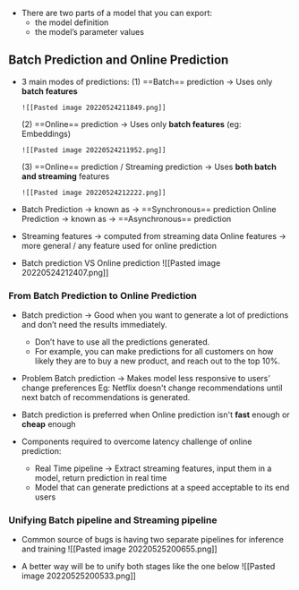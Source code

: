 - There are two parts of a model that you can export:
	- the model definition
	- the model’s parameter values

## Batch Prediction and Online Prediction
- 3 main modes of predictions:
	(1) ==Batch== prediction
	  -> Uses only **batch features**
	  
	  ![[Pasted image 20220524211849.png]]
	  
	(2) ==Online== prediction
	  -> Uses only **batch features** (eg: Embeddings)
	  
	  ![[Pasted image 20220524211952.png]]
	  
	  
	(3) ==Online== prediction / Streaming prediction
	  -> Uses **both batch and streaming** features
	  
	  ![[Pasted image 20220524212222.png]]
	  

- Batch Prediction -> known as -> ==Synchronous== prediction
  Online Prediction -> known as -> ==Asynchronous== prediction

- Streaming features -> computed from streaming data
  Online features -> more general / any feature used for online prediction


- Batch prediction VS Online prediction
  ![[Pasted image 20220524212407.png]]


### From Batch Prediction to Online Prediction
- Batch prediction -> Good when you want to generate a lot of predictions and don’t need the results immediately. 
	- Don’t have to use all the predictions generated. 
	- For example, you can make predictions for all customers on how likely they are to buy a new product, and reach out to the top 10%.

- Problem Batch prediction -> Makes model less responsive to users’ change preferences
  Eg: Netflix doesn't change recommendations until next batch of recommendations is generated. 

- Batch prediction is preferred when Online prediction isn't **fast** enough or **cheap** enough

- Components required to overcome latency challenge of online prediction:
	- Real Time pipeline -> Extract streaming features, input them in a model, return prediction in real time
	- Model that can generate predictions at a speed acceptable to its end users


### Unifying Batch pipeline and Streaming pipeline

- Common source of bugs is having two separate pipelines for inference and training
![[Pasted image 20220525200655.png]]

- A better way will be to unify both stages like the one below
![[Pasted image 20220525200533.png]]